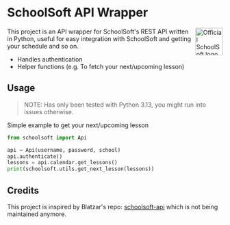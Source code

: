 # SchoolSoft API Wrapper

<img src="https://schoolsoft.se/wp-content/uploads/2023/10/schoolsoft_logo_dark_rounded.svg" align="right"
    alt="Official SchoolSoft logo" width="64" height="64">

This project is an API wrapper for SchoolSoft's REST API written in Python, useful for easy integration with SchoolSoft and getting your schedule and so on.

- Handles authentication
- Helper functions (e.g. To fetch your next/upcoming lesson)

## Usage

> NOTE: Has only been tested with Python 3.13, you might run into issues otherwise.

Simple example to get your next/upcoming lesson

```python
from schoolsoft import Api

api = Api(username, password, school)
api.authenticate()
lessons = api.calendar.get_lessons()
print(schoolsoft.utils.get_next_lesson(lessons))
```

## Credits

This project is inspired by Blatzar's repo: [schoolsoft-api](https://github.com/Blatzar/schoolsoft-api) which is not being maintained anymore.
